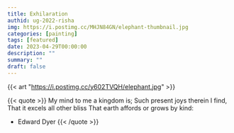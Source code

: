 ```yaml
---
title: Exhilaration
authid: ug-2022-risha
img: https://i.postimg.cc/MHJN84GN/elephant-thumbnail.jpg
categories: [painting]
tags: [featured]
date: 2023-04-29T00:00:00
description: ""
summary: ""
draft: false
---
```


{{< art "https://i.postimg.cc/y602TVQH/elephant.jpg" >}}

{{< quote >}}
My mind to me a kingdom is;
Such present joys therein I find,
That it excels all other bliss
That earth affords or grows by kind:
- Edward Dyer
{{< /quote >}}